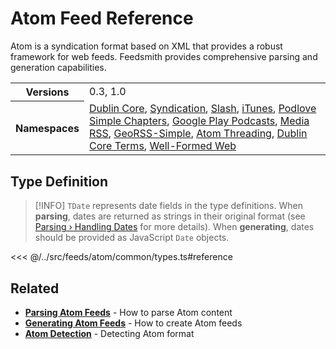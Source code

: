 # Atom Feed Reference

Atom is a syndication format based on XML that provides a robust framework for web feeds. Feedsmith provides comprehensive parsing and generation capabilities.

<table>
  <tbody>
    <tr>
      <th>Versions</th>
      <td>0.3, 1.0</td>
    </tr>
    <tr>
      <th>Namespaces</th>
      <td>
        <a href="/reference/namespaces/dc">Dublin Core</a>,
        <a href="/reference/namespaces/sy">Syndication</a>,
        <a href="/reference/namespaces/slash">Slash</a>,
        <a href="/reference/namespaces/itunes">iTunes</a>,
        <a href="/reference/namespaces/psc">Podlove Simple Chapters</a>,
        <a href="/reference/namespaces/googleplay">Google Play Podcasts</a>,
        <a href="/reference/namespaces/media">Media RSS</a>,
        <a href="/reference/namespaces/georss">GeoRSS-Simple</a>,
        <a href="/reference/namespaces/thr">Atom Threading</a>,
        <a href="/reference/namespaces/dcterms">Dublin Core Terms</a>,
        <a href="/reference/namespaces/wfw">Well-Formed Web</a>
      </td>
    </tr>
  </tbody>
</table>

## Type Definition

> [!INFO]
> `TDate` represents date fields in the type definitions. When **parsing**, dates are returned as strings in their original format (see [Parsing › Handling Dates](/parsing/dates) for more details). When **generating**, dates should be provided as JavaScript `Date` objects.

<<< @/../src/feeds/atom/common/types.ts#reference


## Related

- **[Parsing Atom Feeds](/parsing/#atom)** - How to parse Atom content
- **[Generating Atom Feeds](/generating/#atom)** - How to create Atom feeds
- **[Atom Detection](/parsing/detecting#atom)** - Detecting Atom format
